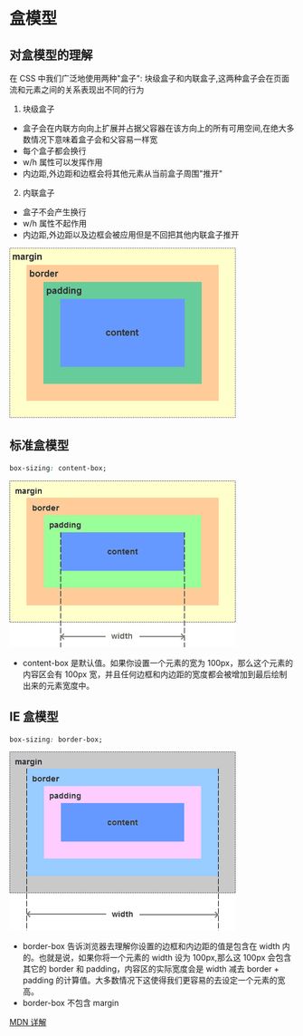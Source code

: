 # 盒模型

## 对盒模型的理解

在 CSS 中我们广泛地使用两种"盒子": 块级盒子和内联盒子,这两种盒子会在页面流和元素之间的关系表现出不同的行为

1. 块级盒子

- 盒子会在内联方向向上扩展并占据父容器在该方向上的所有可用空间,在绝大多数情况下意味着盒子会和父容易一样宽
- 每个盒子都会换行
- w/h 属性可以发挥作用
- 内边距,外边距和边框会将其他元素从当前盒子周围"推开"

2. 内联盒子

- 盒子不会产生换行
- w/h 属性不起作用
- 内边距,外边距以及边框会被应用但是不回把其他内联盒子推开

![盒模型图解](../../.vuepress/public/img/box-sizing/box-sizing.png)

## 标准盒模型

```css
box-sizing: content-box;
```

![CSS 标准盒模型](../../.vuepress/public/img/box-sizing/content-box.png)

- content-box 是默认值。如果你设置一个元素的宽为 100px，那么这个元素的内容区会有 100px 宽，并且任何边框和内边距的宽度都会被增加到最后绘制出来的元素宽度中。

## IE 盒模型

```css
box-sizing: border-box;
```

![CSS IE盒模型](../../.vuepress/public/img/box-sizing/IE-box.png)

- border-box 告诉浏览器去理解你设置的边框和内边距的值是包含在 width 内的。也就是说，如果你将一个元素的 width 设为 100px,那么这 100px 会包含其它的 border 和 padding，内容区的实际宽度会是 width 减去 border + padding 的计算值。大多数情况下这使得我们更容易的去设定一个元素的宽高。
- border-box 不包含 margin

[MDN 详解](https://developer.mozilla.org/zh-CN/docs/Web/CSS/box-sizing)

<back-to-top />

<gitask />
